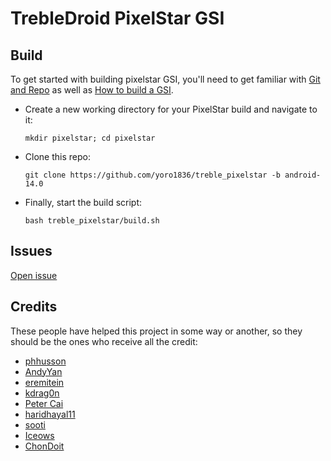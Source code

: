 # TrebleDroid PixelStar GSI

## Build
To get started with building pixelstar GSI, you'll need to get familiar with [Git and Repo](https://source.android.com/source/using-repo.html) as well as [How to build a GSI](https://github.com/phhusson/treble_experimentations/wiki/How-to-build-a-GSI%3F).
- Create a new working directory for your PixelStar build and navigate to it:
    ```
    mkdir pixelstar; cd pixelstar
    ```
- Clone this repo:
    ```
    git clone https://github.com/yoro1836/treble_pixelstar -b android-14.0
    ```
- Finally, start the build script:
    ```
    bash treble_pixelstar/build.sh
    ```

## Issues
[Open issue](https://github.com/yoro1836/treble_pixelstar/issues/new/choose)

## Credits
These people have helped this project in some way or another, so they should be the ones who receive all the credit:
- [phhusson](https://github.com/phhusson)
- [AndyYan](https://github.com/AndyCGYan)
- [eremitein](https://github.com/eremitein)
- [kdrag0n](https://github.com/kdrag0n)
- [Peter Cai](https://github.com/PeterCxy)
- [haridhayal11](https://github.com/haridhayal11)
- [sooti](https://github.com/sooti)
- [Iceows](https://github.com/Iceows)
- [ChonDoit](https://github.com/ChonDoit)
